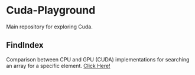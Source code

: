# Cuda-Playground
Main repository for exploring Cuda.

## FindIndex
Comparison between CPU and GPU (CUDA) implementations for searching an array for a specific element.
[Click Here!](https://github.com/proxytype/Cuda-Playground/tree/main/FindIndex)
